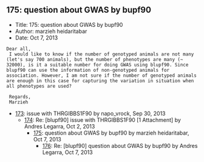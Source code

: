 ## 175: question about GWAS by bupf90

- Title: 175: question about GWAS by bupf90
- Author: marzieh heidaritabar
- Date: Oct 7, 2013

```
Dear all,
 I would like to know if the number of genotyped animals are not many (let's say 700 animals), but the number of phenotypes are many (~ 32000), is it a suitable number for doing GWAS using blupf90. Since blupf90 can use the information of non-genotyped animals for association. However, I am not sure if the number of genotyped animals are enough in this case for capturing the variation in situation when all phenotypes are used?

 Regards,
 Marzieh
```

- [173](0173.md): issue with THRGIBBS1F90 by napo_vrock, Sep 30, 2013
    - [174](0174.md): Re: [blupf90] issue with THRGIBBS1F90 [1 Attachment] by Andres Legarra, Oct 2, 2013
        - [175](0175.md): question about GWAS by bupf90 by marzieh heidaritabar, Oct 7, 2013
            - [176](0176.md): Re: [blupf90] question about GWAS by bupf90 by Andres Legarra, Oct 7, 2013

